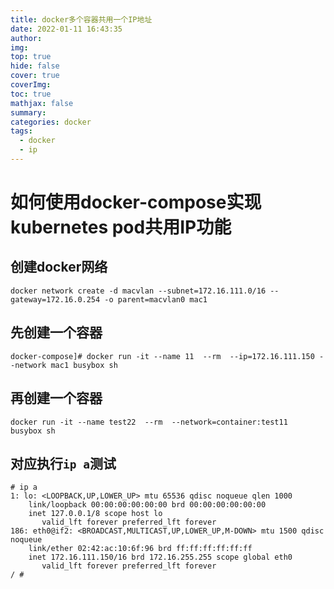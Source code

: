 ```yaml
---
title: docker多个容器共用一个IP地址
date: 2022-01-11 16:43:35
author:  
img: 
top: true
hide: false
cover: true
coverImg: 
toc: true
mathjax: false
summary: 
categories: docker
tags:
  - docker
  - ip
---
```


# 如何使用docker-compose实现kubernetes pod共用IP功能

## 创建docker网络

```
docker network create -d macvlan --subnet=172.16.111.0/16 --gateway=172.16.0.254 -o parent=macvlan0 mac1
```

## 先创建一个容器

```
docker-compose]# docker run -it --name 11  --rm  --ip=172.16.111.150 --network mac1 busybox sh
```

## 再创建一个容器

```
docker run -it --name test22  --rm  --network=container:test11  busybox sh
```

## 对应执行`ip a`测试

```
# ip a
1: lo: <LOOPBACK,UP,LOWER_UP> mtu 65536 qdisc noqueue qlen 1000
    link/loopback 00:00:00:00:00:00 brd 00:00:00:00:00:00
    inet 127.0.0.1/8 scope host lo
       valid_lft forever preferred_lft forever
186: eth0@if2: <BROADCAST,MULTICAST,UP,LOWER_UP,M-DOWN> mtu 1500 qdisc noqueue
    link/ether 02:42:ac:10:6f:96 brd ff:ff:ff:ff:ff:ff
    inet 172.16.111.150/16 brd 172.16.255.255 scope global eth0
       valid_lft forever preferred_lft forever
/ #
```

